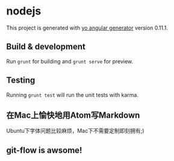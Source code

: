 # nodejs

This project is generated with [yo angular generator](https://github.com/yeoman/generator-angular)
version 0.11.1.

## Build & development

Run `grunt` for building and `grunt serve` for preview.

## Testing

Running `grunt test` will run the unit tests with karma.

## 在Mac上愉快地用Atom写Markdown
Ubuntu下字体问题比较麻烦，Mac下不需要定制即刻拥有;)

## git-flow is awsome!
